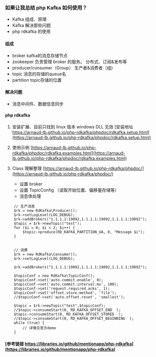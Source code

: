 
### 如果让我总结 php Kafka 如何使用？ ###

- Kafka 组成、原理 
- Kafka 解决那些问题
- php rdkafka 的使用



#### 组成 ####

- broker kafka的消息存储节点
- zookeeper 负责管理 broker 的服务。 分布式、订阅&发布等
- producer/consumer（Group） 生产者&消费者（组)
- topic 消息的存储的queue名
- partition topic存储的位置

#### 解决问题 ####

- 消息中间件、数据信息同步

#### php rdkafka ####
1. 安装扩展、目前只找到 linux 版本 windows DLL 无效 [安装地址 https://arnaud-lb.github.io/php-rdkafka/phpdoc/rdkafka.setup.html](https://arnaud-lb.github.io/php-rdkafka/phpdoc/rdkafka.setup.html)
2. 使用示例 [https://arnaud-lb.github.io/php-rdkafka/phpdoc/rdkafka.examples.html](https://arnaud-lb.github.io/php-rdkafka/phpdoc/rdkafka.examples.html) 
3. Class 理解整理 [https://arnaud-lb.github.io/php-rdkafka/phpdoc/](https://arnaud-lb.github.io/php-rdkafka/phpdoc/)

	- 设置 broker
	- 设置 TopicConfig （读取开始位置、偏移量存储等）
	- 消息体处理

```
	// 生产消息
	$rk = new RdKafka\Producer();
	$rk->setLogLevel(LOG_DEBUG);
	$rk->addBrokers("1.1.1.1:19092,1.1.1.1:19092,1.1.1.1:19092");
	$topic = $rk->newTopic("test");
	for ($i = 0; $i < 2; $i++) {
    	$topic->produce(RD_KAFKA_PARTITION_UA, 0, "Message $i");
	}
```

```

	// 消费	
	$rk = new RdKafka\Consumer();
	$rk->setLogLevel(LOG_DEBUG);

	$rk->addBrokers("1.1.1.1:19092,1.1.1.1:19092,1.1.1.1:19092");
	
	$topicConf = new RdKafka\TopicConf();
	$topicConf->set('auto.commit.enable', 0);
	$topicConf->set('auto.commit.interval.ms', 100);
	$topicConf->set('request.required.acks', 1);
	$topicConf->set('offset.store.method', 'file');
	//$topicConf->set('auto.offset.reset', 'smallest');
	
	$topic = $rk->newTopic("test",$topicConf);
	//$topic->consumeStart(0, RD_KAFKA_OFFSET_END  );
	$topic->consumeStart(0, RD_KAFKA_OFFSET_STORED  );
	//$topic->consumeStart(0, RD_KAFKA_OFFSET_BEGINNING  );
	while (true) {
		// 详情见官方demo
	}
```


#### [参考链接 https://libraries.io/github/mentionapp/php-rdkafka](https://libraries.io/github/mentionapp/php-rdkafka) #### 